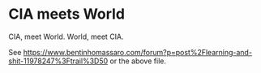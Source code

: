# CIA meets World
CIA, meet World. World, meet CIA.

See https://www.bentinhomassaro.com/forum?p=post%2Flearning-and-shit-11978247%3Ftrail%3D50 or the above file.
